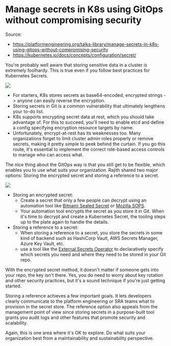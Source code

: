# Manage secrets in K8s using GitOps without compromising security

Source:

- <https://platformengineering.org/talks-library/manage-secrets-in-k8s-using-gitops-without-compromising-security>
- <https://kubernetes.io/docs/concepts/configuration/secret/>

You're probably well aware that storing sensitive data in a cluster is extremely foolhardy. This is true even if you follow best practices for Kubernetes Secrets.

![](https://cdn.prod.website-files.com/6489e23dd070ba71d41a33b2/6491625a4bc89d9efb8b8169_6426c10b65f015747b4e9e74_cYNOvjj4gQzz3j3YzdPzDGx0qDdfJ3XfEty2xDHBd2awDNdXKMpwUP7YGI03FHNoj6K16qdda0Xcd5EDoYf_i_elwbRc0UyI9jFJpKi7d3eevadw2jqY5XrWALDsQP2Oa45PW6YrDpXUyZF8odiwOuk.png)

- For starters, K8s stores secrets as base64-encoded, encrypted strings -> anyone can easily reverse the encryption.
- Storing secrets in Git is a common vulnerability that ultimately lengthens your to-do list.
- K8s supports encrypting secret data at rest, which you should take advantage of. For this to succeed, you'll need to enable etcd and define a config specifying encryption resource targets by name.
- Unfortunately, encrypt-at-rest has its weaknesses too. Many organizations forget to limit cluster admin roles properly or remove secrets, making it pretty simple to peek behind the curtain. If you go this route, it's essential to implement the correct role-based access controls to manage who can access what.

The nice thing about the GitOps way is that you still get to be flexible, which enables you to use what suits your organization. Rajith shared two major options: Storing the encrypted secret and storing a reference to a secret.

![](https://cdn.prod.website-files.com/6489e23dd070ba71d41a33b2/6491625a4bc89d9efb8b8165_6426c10b23073ddbffdd964b_byIvlqIh-EegGE_1cahzZrLAoO-1To-YO5FVC8yBSUNVM_8-xmpMGGjpxqKajFUHbrM-dMbmNlcUMpWzYN-vNCzY8y1Y8cVXa_rdetWHrJGw6d_6_ZdgASRN-NvHKw_5CC_27CVI71HM3kHDX8UKTTM.png)

- Storing an encrypted secret:
  - Create a secret that only a few people can decrypt using an automation tool like [Bitnami Sealed Secret](https://github.com/bitnami-labs/sealed-secrets) or [Mozilla SOPS](https://github.com/mozilla/sops).
  - Your automation tool encrypts the secret as you store it in Git. When it's time to decrypt and create a Kubernetes Secret, the tooling steps up to the plate again to handle the details.
- Storing a reference to a secret:
  - When storing a reference to a secret, you store the secrets in some kind of backend such as HashiCorp Vault, AWS Secrets Manager, Azure Key Vault, etc.
  - use a tool like the [External Secrets Operator](https://external-secrets.io/) to declaratively specify which secrets you need and where they need to be stored in your Git repo.

With the encrypted secret method, it doesn't matter if someone gets into your repo, the key isn't there. Yes, you do need to worry about key rotation and other security practices, but it's a sound technique if you're just getting started.

Storing a reference achieves a few important goals. It lets developers clearly communicate to the platform engineering or SRA teams what to provision in the secret store. The reference option also appeals from the management point of view since storing secrets in a purpose-built tool grants you audit logs and other features that promote security and scalability.

Again, this is one area where it's OK to explore. Do what suits your organization best from a maintainability and sustainability perspective.
